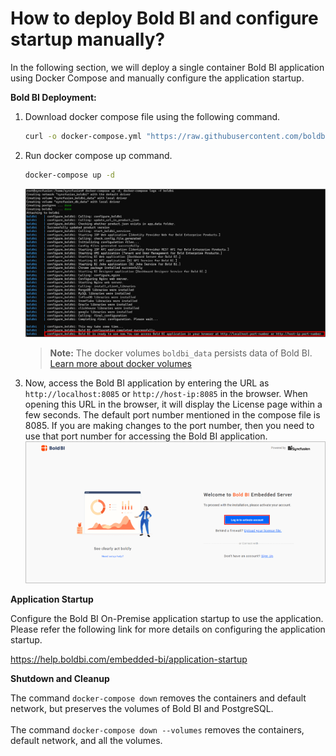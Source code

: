  # How to deploy Bold BI and configure startup manually?

In the following section, we will deploy a single container Bold BI application using Docker Compose and manually configure the application startup.

**Bold BI Deployment:**

1. Download docker compose file using the following command.
   
   ```sh
   curl -o docker-compose.yml "https://raw.githubusercontent.com/boldbi/boldbi-docker/main/deploy/single-container/docker-compose.yml"
   ``` 
4. Run docker compose up command.
   
   ```sh
   docker-compose up -d
   ```
    ![docker-compose-command](/docs/images/docker-compose-up.png)
   

      > **Note:**
      > The docker volumes `boldbi_data` persists data of Bold BI. [Learn more about docker volumes](https://docs.docker.com/storage/volumes/)
      
3. Now, access the Bold BI application by entering the URL as `http://localhost:8085` or `http://host-ip:8085` in the browser. When opening this URL in the browser, it will display the License page within a few seconds. The default port number mentioned in the compose file is 8085. If you are making changes to the port number, then you need to use that port number for accessing the Bold BI application.
      ![License Page](images/license-page.png)


**Application Startup**

Configure the Bold BI On-Premise application startup to use the application. Please refer the following link for more details on configuring the application startup.

https://help.boldbi.com/embedded-bi/application-startup

**Shutdown and Cleanup**

The command `docker-compose down` removes the containers and default network, but preserves the volumes of Bold BI and PostgreSQL. <br /><br />
The command `docker-compose down --volumes` removes the containers, default network, and all the volumes.
